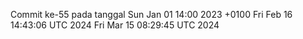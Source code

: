 Commit ke-55 pada tanggal Sun Jan 01 14:00 2023 +0100
Fri Feb 16 14:43:06 UTC 2024
Fri Mar 15 08:29:45 UTC 2024
